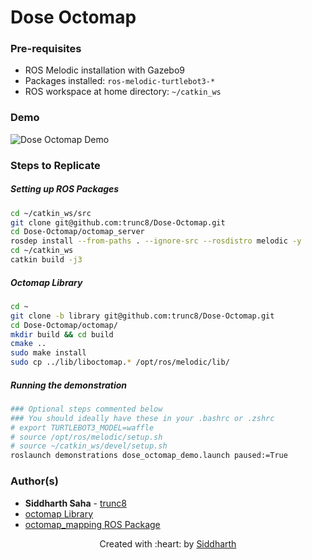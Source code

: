 # Dose Octomap

### Pre-requisites
- ROS Melodic installation with Gazebo9
- Packages installed: `ros-melodic-turtlebot3-*`
- ROS workspace at home directory: `~/catkin_ws`

### Demo
![Dose Octomap Demo](dose-octomap-demo.gif)

### Steps to Replicate

##### Setting up ROS Packages
```sh
cd ~/catkin_ws/src
git clone git@github.com:trunc8/Dose-Octomap.git
cd Dose-Octomap/octomap_server
rosdep install --from-paths . --ignore-src --rosdistro melodic -y
cd ~/catkin_ws
catkin build -j3
```

##### Octomap Library
```sh
cd ~
git clone -b library git@github.com:trunc8/Dose-Octomap.git
cd Dose-Octomap/octomap/
mkdir build && cd build
cmake ..
sudo make install
sudo cp ../lib/liboctomap.* /opt/ros/melodic/lib/
```

##### Running the demonstration
```sh
### Optional steps commented below
### You should ideally have these in your .bashrc or .zshrc
# export TURTLEBOT3_MODEL=waffle
# source /opt/ros/melodic/setup.sh
# source ~/catkin_ws/devel/setup.sh
roslaunch demonstrations dose_octomap_demo.launch paused:=True
```

### Author(s)

* **Siddharth Saha** - [trunc8](https://github.com/trunc8)
* [octomap Library](https://github.com/OctoMap/octomap)
* [octomap_mapping ROS Package](https://github.com/OctoMap/octomap_mapping)

<p align='center'>Created with :heart: by <a href="https://www.linkedin.com/in/sahasiddharth611/">Siddharth</a></p>